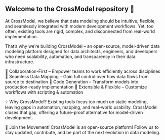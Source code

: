 ## Welcome to the CrossModel repository 👋

At CrossModel, we believe that data modeling should be intuitive, flexible, and seamlessly integrated with modern development workflows. Yet, too often, existing tools are rigid, complex, and disconnected from real-world implementation.

That’s why we’re building CrossModel – an open-source, model-driven data modeling platform designed for data architects, engineers, and developers who need scalability, automation, and transparency in their data infrastructure.

🔹 Collaboration-First – Empower teams to work efficiently across disciplines
🔹 Seamless Data Mapping – Gain full control over how data flows from source to destination
🔹 Code Generation – Transform models into production-ready implementation
🔹 Extensible & Flexible – Customize workflows with scripting & automation

💡 Why CrossModel?
Existing tools focus too much on static modeling, leaving gaps in automation, mapping, and real-world usability. CrossModel closes that gap, offering a future-proof alternative for model-driven development.

🚀 Join the Movement!
CrossModel is an open-source platform! Follow us to stay updated, contribute, and be part of the next evolution in data modeling.
